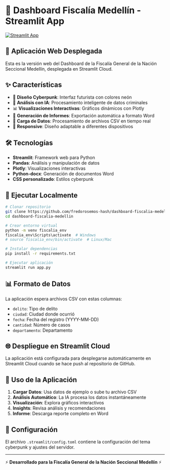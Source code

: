 # 🚨 Dashboard Fiscalía Medellín - Streamlit App

[![Streamlit App](https://static.streamlit.io/badges/streamlit_badge_black_white.svg)](https://share.streamlit.io/fredorosemos-hash/dashboard-fiscalia-medellin/main/app.py)

## 🚀 Aplicación Web Desplegada

Esta es la versión web del Dashboard de la Fiscalía General de la Nación Seccional Medellín, desplegada en Streamlit Cloud.

## ✨ Características

- 🎨 **Diseño Cyberpunk**: Interfaz futurista con colores neón
- 🤖 **Análisis con IA**: Procesamiento inteligente de datos criminales
- 📊 **Visualizaciones Interactivas**: Gráficos dinámicos con Plotly
- 📄 **Generación de Informes**: Exportación automática a formato Word
- 🔄 **Carga de Datos**: Procesamiento de archivos CSV en tiempo real
- 📱 **Responsive**: Diseño adaptable a diferentes dispositivos

## 🛠️ Tecnologías

- **Streamlit**: Framework web para Python
- **Pandas**: Análisis y manipulación de datos
- **Plotly**: Visualizaciones interactivas
- **Python-docx**: Generación de documentos Word
- **CSS personalizado**: Estilos cyberpunk

## 🚀 Ejecutar Localmente

```bash
# Clonar repositorio
git clone https://github.com/fredorosemos-hash/dashboard-fiscalia-medellin.git
cd dashboard-fiscalia-medellin

# Crear entorno virtual
python -m venv fiscalia_env
fiscalia_env\Scripts\activate  # Windows
# source fiscalia_env/bin/activate  # Linux/Mac

# Instalar dependencias
pip install -r requirements.txt

# Ejecutar aplicación
streamlit run app.py
```

## 📊 Formato de Datos

La aplicación espera archivos CSV con estas columnas:

- `delito`: Tipo de delito
- `ciudad`: Ciudad donde ocurrió  
- `fecha`: Fecha del registro (YYYY-MM-DD)
- `cantidad`: Número de casos
- `departamento`: Departamento

## 🌐 Despliegue en Streamlit Cloud

La aplicación está configurada para desplegarse automáticamente en Streamlit Cloud cuando se hace push al repositorio de GitHub.

## 📱 Uso de la Aplicación

1. **Cargar Datos**: Usa datos de ejemplo o sube tu archivo CSV
2. **Análisis Automático**: La IA procesa los datos instantáneamente
3. **Visualización**: Explora gráficos interactivos
4. **Insights**: Revisa análisis y recomendaciones
5. **Informe**: Descarga reporte completo en Word

## 🔧 Configuración

El archivo `.streamlit/config.toml` contiene la configuración del tema cyberpunk y ajustes del servidor.

---

⚡ **Desarrollado para la Fiscalía General de la Nación Seccional Medellín** ⚡